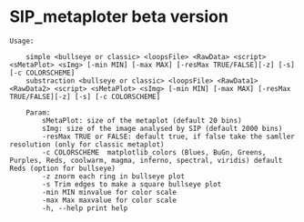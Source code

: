# SIP_metaploter beta version

	Usage:
	
		simple <bullseye or classic> <loopsFile> <RawData> <script> <sMetaPlot> <sImg> [-min MIN] [-max MAX] [-resMax TRUE/FALSE][-z] [-s] [-c COLORSCHEME]
		substraction <bullseye or classic> <loopsFile> <RawData1> <RawData2> <script> <sMetaPlot> <sImg> [-min MIN] [-max MAX] [-resMax TRUE/FALSE][-z] [-s] [-c COLORSCHEME]
		
		Param:
			sMetaPlot: size of the metaplot (default 20 bins)
			sImg: size of the image analysed by SIP (default 2000 bins)
			-resMax TRUE or FALSE: default true, if false take the samller resolution (only for classic metaplot)
			-c COLORSCHEME  matplotlib_colors (Blues, BuGn, Greens, Purples, Reds, coolwarm, magma, inferno, spectral, viridis) default Reds (option for bullseye)
			-z znorm each ring in bullseye plot
			-s Trim edges to make a square bullseye plot
			-min MIN minvalue for color scale
			-max Max maxvalue for color scale
			-h, --help print help
